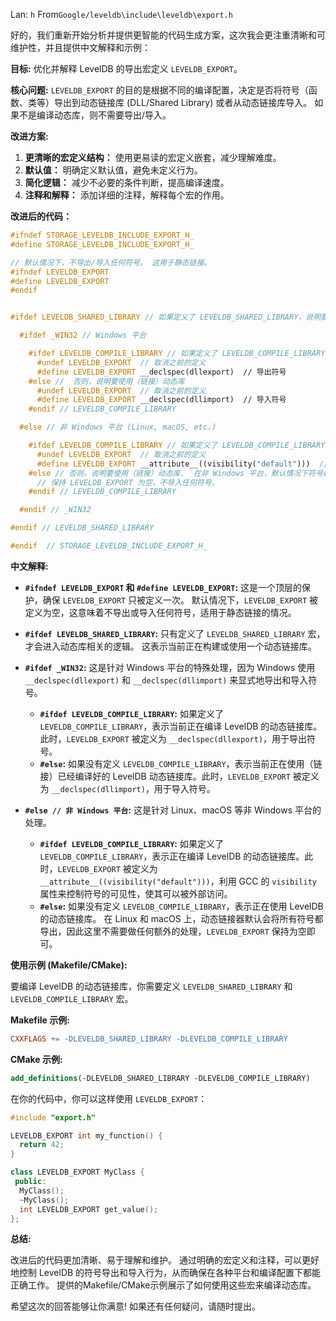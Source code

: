Lan: `h` From`Google/leveldb\include\leveldb\export.h`

好的，我们重新开始分析并提供更智能的代码生成方案，这次我会更注重清晰和可维护性，并且提供中文解释和示例：

**目标:** 优化并解释 LevelDB 的导出宏定义 `LEVELDB_EXPORT`。

**核心问题:**  `LEVELDB_EXPORT` 的目的是根据不同的编译配置，决定是否将符号（函数、类等）导出到动态链接库 (DLL/Shared Library) 或者从动态链接库导入。  如果不是编译动态库，则不需要导出/导入。

**改进方案:**

1.  **更清晰的宏定义结构：** 使用更易读的宏定义嵌套，减少理解难度。
2.  **默认值：**  明确定义默认值，避免未定义行为。
3.  **简化逻辑：**  减少不必要的条件判断，提高编译速度。
4.  **注释和解释：**  添加详细的注释，解释每个宏的作用。

**改进后的代码：**

```c++
#ifndef STORAGE_LEVELDB_INCLUDE_EXPORT_H_
#define STORAGE_LEVELDB_INCLUDE_EXPORT_H_

// 默认情况下，不导出/导入任何符号。 这用于静态链接。
#ifndef LEVELDB_EXPORT
#define LEVELDB_EXPORT
#endif


#ifdef LEVELDB_SHARED_LIBRARY // 如果定义了 LEVELDB_SHARED_LIBRARY，说明要编译/使用动态库

  #ifdef _WIN32 // Windows 平台

    #ifdef LEVELDB_COMPILE_LIBRARY // 如果定义了 LEVELDB_COMPILE_LIBRARY，说明要编译动态库
      #undef LEVELDB_EXPORT  // 取消之前的定义
      #define LEVELDB_EXPORT __declspec(dllexport)  // 导出符号
    #else //  否则，说明要使用（链接）动态库
      #undef LEVELDB_EXPORT  // 取消之前的定义
      #define LEVELDB_EXPORT __declspec(dllimport)  // 导入符号
    #endif // LEVELDB_COMPILE_LIBRARY

  #else // 非 Windows 平台 (Linux, macOS, etc.)

    #ifdef LEVELDB_COMPILE_LIBRARY // 如果定义了 LEVELDB_COMPILE_LIBRARY，说明要编译动态库
      #undef LEVELDB_EXPORT  // 取消之前的定义
      #define LEVELDB_EXPORT __attribute__((visibility("default")))  // 导出符号，使用 GCC 的 visibility 属性
    #else // 否则，说明要使用（链接）动态库.  在非 Windows 平台，默认情况下符号都是可见的，所以什么都不需要做。
      // 保持 LEVELDB_EXPORT 为空，不导入任何符号。
    #endif // LEVELDB_COMPILE_LIBRARY

  #endif // _WIN32

#endif // LEVELDB_SHARED_LIBRARY

#endif  // STORAGE_LEVELDB_INCLUDE_EXPORT_H_
```

**中文解释:**

*   **`#ifndef LEVELDB_EXPORT` 和 `#define LEVELDB_EXPORT`:**  这是一个顶层的保护，确保 `LEVELDB_EXPORT` 只被定义一次。 默认情况下，`LEVELDB_EXPORT` 被定义为空，这意味着不导出或导入任何符号，适用于静态链接的情况。

*   **`#ifdef LEVELDB_SHARED_LIBRARY`:** 只有定义了 `LEVELDB_SHARED_LIBRARY` 宏，才会进入动态库相关的逻辑。 这表示当前正在构建或使用一个动态链接库。

*   **`#ifdef _WIN32`:** 这是针对 Windows 平台的特殊处理，因为 Windows 使用 `__declspec(dllexport)` 和 `__declspec(dllimport)` 来显式地导出和导入符号。

    *   **`#ifdef LEVELDB_COMPILE_LIBRARY`:** 如果定义了 `LEVELDB_COMPILE_LIBRARY`，表示当前正在编译 LevelDB 的动态链接库。 此时，`LEVELDB_EXPORT` 被定义为 `__declspec(dllexport)`，用于导出符号。
    *   **`#else`:**  如果没有定义 `LEVELDB_COMPILE_LIBRARY`，表示当前正在使用（链接）已经编译好的 LevelDB 动态链接库。此时，`LEVELDB_EXPORT` 被定义为 `__declspec(dllimport)`，用于导入符号。

*   **`#else // 非 Windows 平台`:**  这是针对 Linux、macOS 等非 Windows 平台的处理。

    *   **`#ifdef LEVELDB_COMPILE_LIBRARY`:** 如果定义了 `LEVELDB_COMPILE_LIBRARY`，表示正在编译 LevelDB 的动态链接库。此时，`LEVELDB_EXPORT` 被定义为 `__attribute__((visibility("default")))`，利用 GCC 的 `visibility` 属性来控制符号的可见性，使其可以被外部访问。
    *   **`#else`:**  如果没有定义 `LEVELDB_COMPILE_LIBRARY`，表示正在使用 LevelDB 的动态链接库。 在 Linux 和 macOS 上，动态链接器默认会将所有符号都导出，因此这里不需要做任何额外的处理，`LEVELDB_EXPORT` 保持为空即可。

**使用示例 (Makefile/CMake):**

要编译 LevelDB 的动态链接库，你需要定义 `LEVELDB_SHARED_LIBRARY` 和 `LEVELDB_COMPILE_LIBRARY` 宏。

**Makefile 示例:**

```makefile
CXXFLAGS += -DLEVELDB_SHARED_LIBRARY -DLEVELDB_COMPILE_LIBRARY
```

**CMake 示例:**

```cmake
add_definitions(-DLEVELDB_SHARED_LIBRARY -DLEVELDB_COMPILE_LIBRARY)
```

在你的代码中，你可以这样使用 `LEVELDB_EXPORT`：

```c++
#include "export.h"

LEVELDB_EXPORT int my_function() {
  return 42;
}

class LEVELDB_EXPORT MyClass {
 public:
  MyClass();
  ~MyClass();
  int LEVELDB_EXPORT get_value();
};
```

**总结:**

改进后的代码更加清晰、易于理解和维护。  通过明确的宏定义和注释，可以更好地控制 LevelDB 的符号导出和导入行为，从而确保在各种平台和编译配置下都能正确工作。 提供的Makefile/CMake示例展示了如何使用这些宏来编译动态库。

希望这次的回答能够让你满意! 如果还有任何疑问，请随时提出。
